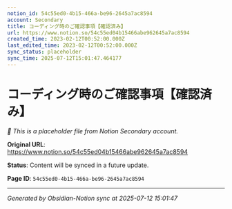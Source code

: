 ```yaml
---
notion_id: 54c55ed0-4b15-466a-be96-2645a7ac8594
account: Secondary
title: コーディング時のご確認事項【確認済み】
url: https://www.notion.so/54c55ed04b15466abe962645a7ac8594
created_time: 2023-02-12T00:52:00.000Z
last_edited_time: 2023-02-12T00:52:00.000Z
sync_status: placeholder
sync_time: 2025-07-12T15:01:47.464177
---
```


# コーディング時のご確認事項【確認済み】

*🔄 This is a placeholder file from Notion Secondary account.*

**Original URL**: https://www.notion.so/54c55ed04b15466abe962645a7ac8594

**Status**: Content will be synced in a future update.

**Page ID**: `54c55ed0-4b15-466a-be96-2645a7ac8594`

---

*Generated by Obsidian-Notion sync at 2025-07-12 15:01:47*
